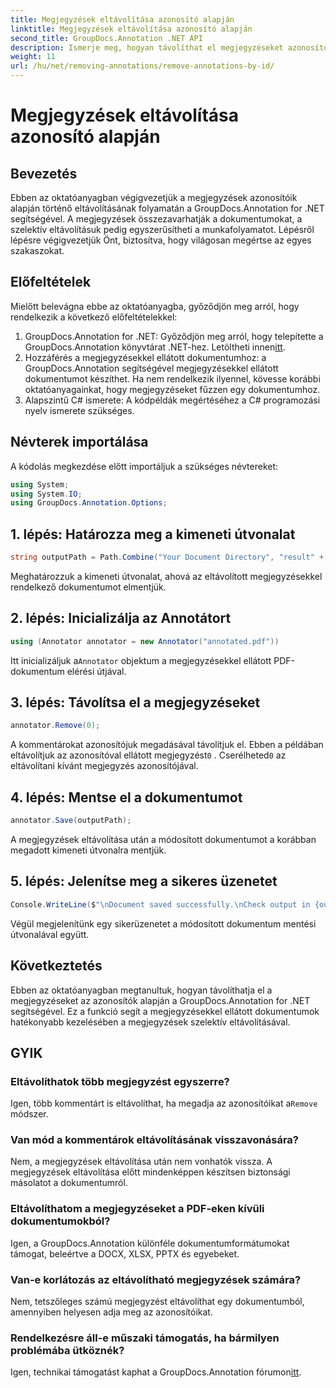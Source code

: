 ```yaml
---
title: Megjegyzések eltávolítása azonosító alapján
linktitle: Megjegyzések eltávolítása azonosító alapján
second_title: GroupDocs.Annotation .NET API
description: Ismerje meg, hogyan távolíthat el megjegyzéseket azonosító alapján a GroupDocs.Annotation for .NET használatával. Racionalizálja hatékonyan a dokumentumok munkafolyamatát.
weight: 11
url: /hu/net/removing-annotations/remove-annotations-by-id/
---
```


# Megjegyzések eltávolítása azonosító alapján

## Bevezetés
Ebben az oktatóanyagban végigvezetjük a megjegyzések azonosítóik alapján történő eltávolításának folyamatán a GroupDocs.Annotation for .NET segítségével. A megjegyzések összezavarhatják a dokumentumokat, a szelektív eltávolításuk pedig egyszerűsítheti a munkafolyamatot. Lépésről lépésre végigvezetjük Önt, biztosítva, hogy világosan megértse az egyes szakaszokat.
## Előfeltételek
Mielőtt belevágna ebbe az oktatóanyagba, győződjön meg arról, hogy rendelkezik a következő előfeltételekkel:
1.  GroupDocs.Annotation for .NET: Győződjön meg arról, hogy telepítette a GroupDocs.Annotation könyvtárat .NET-hez. Letöltheti innen[itt](https://releases.groupdocs.com/annotation/net/).
2. Hozzáférés a megjegyzésekkel ellátott dokumentumhoz: a GroupDocs.Annotation segítségével megjegyzésekkel ellátott dokumentumot készíthet. Ha nem rendelkezik ilyennel, kövesse korábbi oktatóanyagainkat, hogy megjegyzéseket fűzzen egy dokumentumhoz.
3. Alapszintű C# ismerete: A kódpéldák megértéséhez a C# programozási nyelv ismerete szükséges.

## Névterek importálása
A kódolás megkezdése előtt importáljuk a szükséges névtereket:
```csharp
using System;
using System.IO;
using GroupDocs.Annotation.Options;
```

## 1. lépés: Határozza meg a kimeneti útvonalat
```csharp
string outputPath = Path.Combine("Your Document Directory", "result" + Path.GetExtension("input.pdf"));
```
Meghatározzuk a kimeneti útvonalat, ahová az eltávolított megjegyzésekkel rendelkező dokumentumot elmentjük.
## 2. lépés: Inicializálja az Annotátort
```csharp
using (Annotator annotator = new Annotator("annotated.pdf"))
```
 Itt inicializáljuk a`Annotator` objektum a megjegyzésekkel ellátott PDF-dokumentum elérési útjával.
## 3. lépés: Távolítsa el a megjegyzéseket
```csharp
annotator.Remove(0);
```
 A kommentárokat azonosítójuk megadásával távolítjuk el. Ebben a példában eltávolítjuk az azonosítóval ellátott megjegyzést`0` . Cserélheted`0` az eltávolítani kívánt megjegyzés azonosítójával.
## 4. lépés: Mentse el a dokumentumot
```csharp
annotator.Save(outputPath);
```
A megjegyzések eltávolítása után a módosított dokumentumot a korábban megadott kimeneti útvonalra mentjük.
## 5. lépés: Jelenítse meg a sikeres üzenetet
```csharp
Console.WriteLine($"\nDocument saved successfully.\nCheck output in {outputPath}.");
```
Végül megjelenítünk egy sikerüzenetet a módosított dokumentum mentési útvonalával együtt.

## Következtetés
Ebben az oktatóanyagban megtanultuk, hogyan távolíthatja el a megjegyzéseket az azonosítók alapján a GroupDocs.Annotation for .NET segítségével. Ez a funkció segít a megjegyzésekkel ellátott dokumentumok hatékonyabb kezelésében a megjegyzések szelektív eltávolításával.
## GYIK
### Eltávolíthatok több megjegyzést egyszerre?
 Igen, több kommentárt is eltávolíthat, ha megadja az azonosítóikat a`Remove` módszer.
### Van mód a kommentárok eltávolításának visszavonására?
Nem, a megjegyzések eltávolítása után nem vonhatók vissza. A megjegyzések eltávolítása előtt mindenképpen készítsen biztonsági másolatot a dokumentumról.
### Eltávolíthatom a megjegyzéseket a PDF-eken kívüli dokumentumokból?
Igen, a GroupDocs.Annotation különféle dokumentumformátumokat támogat, beleértve a DOCX, XLSX, PPTX és egyebeket.
### Van-e korlátozás az eltávolítható megjegyzések számára?
Nem, tetszőleges számú megjegyzést eltávolíthat egy dokumentumból, amennyiben helyesen adja meg az azonosítóikat.
### Rendelkezésre áll-e műszaki támogatás, ha bármilyen problémába ütköznék?
 Igen, technikai támogatást kaphat a GroupDocs.Annotation fórumon[itt](https://forum.groupdocs.com/c/annotation/10).